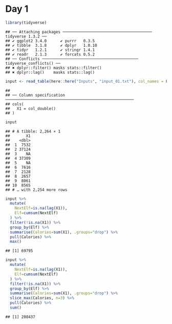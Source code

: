 Day 1
================

``` r
library(tidyverse)
```

    ## ── Attaching packages ─────────────────────────────────────── tidyverse 1.3.2 ──
    ## ✔ ggplot2 3.4.0      ✔ purrr   0.3.5 
    ## ✔ tibble  3.1.8      ✔ dplyr   1.0.10
    ## ✔ tidyr   1.2.1      ✔ stringr 1.4.1 
    ## ✔ readr   2.1.3      ✔ forcats 0.5.2 
    ## ── Conflicts ────────────────────────────────────────── tidyverse_conflicts() ──
    ## ✖ dplyr::filter() masks stats::filter()
    ## ✖ dplyr::lag()    masks stats::lag()

``` r
input <- read_table(here::here("Inputs", "input_01.txt"), col_names = FALSE, skip_empty_rows=FALSE)
```

    ## 
    ## ── Column specification ────────────────────────────────────────────────────────
    ## cols(
    ##   X1 = col_double()
    ## )

``` r
input
```

    ## # A tibble: 2,264 × 1
    ##       X1
    ##    <dbl>
    ##  1  7532
    ##  2 37124
    ##  3    NA
    ##  4 37309
    ##  5    NA
    ##  6  7616
    ##  7  2128
    ##  8  2657
    ##  9  8061
    ## 10  8565
    ## # … with 2,254 more rows

``` r
input %>%
  mutate(
    NextElf=is.na(lag(X1)),
    Elf=cumsum(NextElf)
  ) %>%
  filter(!is.na(X1)) %>%
  group_by(Elf) %>%
  summarise(Calories=sum(X1), .groups="drop") %>%
  pull(Calories) %>%
  max()
```

    ## [1] 69795

``` r
input %>%
  mutate(
    NextElf=is.na(lag(X1)),
    Elf=cumsum(NextElf)
  ) %>%
  filter(!is.na(X1)) %>%
  group_by(Elf) %>%
  summarise(Calories=sum(X1), .groups="drop") %>%
  slice_max(Calories, n=3) %>%
  pull(Calories) %>%
  sum()
```

    ## [1] 208437
